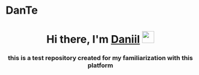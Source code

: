 # DanTe
<h1 align="center">Hi there, I'm <a href="https://github.com/DanTeALLO" target="_blank">Daniil</a> 
<img src="https://github.com/blackcater/blackcater/raw/main/images/Hi.gif" height="32"/></h1>
<h3 align="center">this is a test repository created for my familiarization with this platform</h3>
